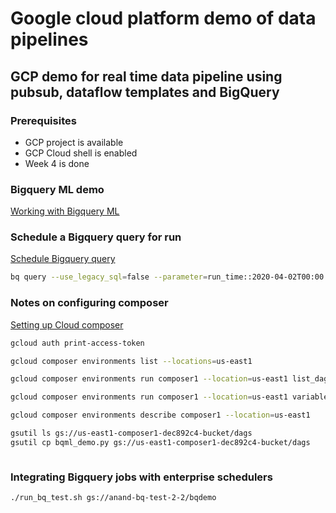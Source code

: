 # Google cloud platform demo of data pipelines

## GCP demo for real time data pipeline using pubsub, dataflow templates and BigQuery

### Prerequisites

* GCP project is available
* GCP Cloud shell is enabled
* Week 4 is done

### Bigquery ML demo
[Working with Bigquery ML](https://cloud.google.com/bigquery-ml/docs/bigqueryml-web-ui-start)

### Schedule a Bigquery query for run

[Schedule Bigquery query](https://cloud.google.com/bigquery/docs/scheduling-queries)

```sh
bq query --use_legacy_sql=false --parameter=run_time::2020-04-02T00:00:00Z 'SELECT @run_time AS time, title, author, text FROM `bigquery-public-data.hacker_news.stories` LIMIT 3'
```

### Notes on configuring composer

[Setting up Cloud composer](https://cloud.google.com/composer/docs/how-to/managing/creating#configuring_sendgrid_email_services)

``` sh
gcloud auth print-access-token

gcloud composer environments list --locations=us-east1

gcloud composer environments run composer1 --location=us-east1 list_dags

gcloud composer environments run composer1 --location=us-east1 variables -- --set gcp_bucket gs://anand-bq-test-2-2/

gcloud composer environments describe composer1 --location=us-east1

gsutil ls gs://us-east1-composer1-dec892c4-bucket/dags
gsutil cp bqml_demo.py gs://us-east1-composer1-dec892c4-bucket/dags



```
### Integrating Bigquery jobs with enterprise schedulers 

```sh
./run_bq_test.sh gs://anand-bq-test-2-2/bqdemo
```

